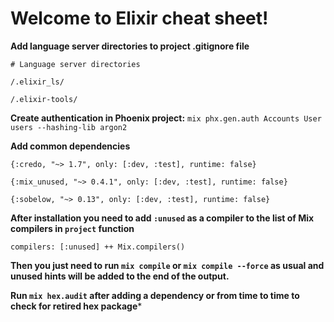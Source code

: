 # Welcome to Elixir cheat sheet!

**Add language server directories to project .gitignore file**

`# Language server directories`

`/.elixir_ls/`

`/.elixir-tools/`

**Create authentication in Phoenix project:**
`mix phx.gen.auth Accounts User users --hashing-lib argon2`

**Add common dependencies**

`{:credo, "~> 1.7", only: [:dev, :test], runtime: false}`

`{:mix_unused, "~> 0.4.1", only: [:dev, :test], runtime: false}`

`{:sobelow, "~> 0.13", only: [:dev, :test], runtime: false}`

**After installation you need to add `:unused` as a compiler to the list of Mix compilers in `project` function**

`compilers: [:unused] ++ Mix.compilers()`

**Then you just need to run `mix compile` or `mix compile --force` as usual and unused hints will be added to the end of the output.**

**Run `mix hex.audit` after adding a dependency or from time to time to check for retired hex package***

